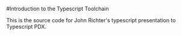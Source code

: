 #Introduction to the Typescript Toolchain

This is the source code for John Richter's typescript presentation to Typescript PDX.
